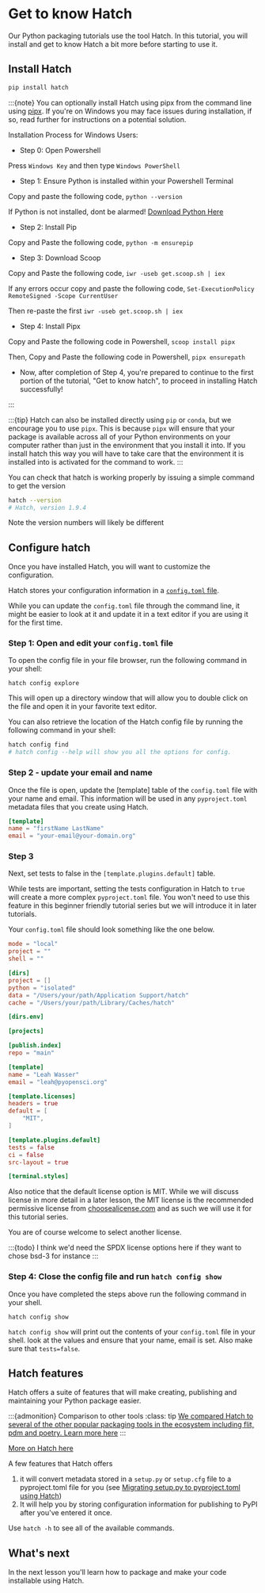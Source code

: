 # Get to know Hatch

Our Python packaging tutorials use the tool Hatch.
In this tutorial, you will install and get to know Hatch a bit more before starting to use it.

## Install Hatch

```bash
pip install hatch
```
:::{note}
You can optionally install Hatch using pipx from the command line using [pipx](https://pipx.pypa.io/stable/). If you're on Windows you may face issues during installation, if so, read further for instructions on a potential solution.

Installation Process for Windows Users:
* Step 0: Open Powershell

Press `Windows Key` and then type `Windows PowerShell`

* Step 1: Ensure Python is installed within your Powershell Terminal

Copy and paste the following code, `python --version`

If Python is not installed, dont be alarmed!
[Download Python Here](https://www.python.org/downloads/)

* Step 2: Install Pip

Copy and Paste the following code,
`python -m ensurepip`

* Step 3: Download Scoop

Copy and Paste the following code,
`iwr -useb get.scoop.sh | iex`

If any errors occur copy and paste the following code,
`Set-ExecutionPolicy RemoteSigned -Scope CurrentUser`

Then re-paste the first
`iwr -useb get.scoop.sh | iex`

* Step 4: Install Pipx

Copy and Paste the following code in Powershell,
`scoop install pipx`

Then, Copy and Paste the following code in Powershell,
`pipx ensurepath`

* Now, after completion of Step 4, you're prepared to continue to the first portion of the tutorial,
"Get to know hatch", to proceed in installing Hatch successfully!



:::

:::{tip}
Hatch can also be installed directly using `pip` or `conda`, but we encourage you to use `pipx`.
This is because `pipx` will ensure that your package is available across all of your Python
environments on your computer rather than just in the environment that you install it into.
If you install hatch this way you will have to take care that the environment it is installed into
is activated for the command to work.
:::

You can check that hatch is working properly by issuing a simple command to get the version

```bash
hatch --version
# Hatch, version 1.9.4
```

Note the version numbers will likely be different

## Configure hatch

Once you have installed Hatch, you will want to customize the configuration.

Hatch stores your configuration information in a [`config.toml` file](https://hatch.pypa.io/latest/config/project-templates/).

While you can update the `config.toml` file through the command line,
it might be easier to look at it and update it in a text editor if you are using it for the first time.

### Step 1: Open and edit your `config.toml` file

To open the config file in your file browser, run the following command in your shell:

`hatch config explore`

This will open up a directory window that will allow you to double click on the file and open it in your favorite text editor.

You can also retrieve the location of the Hatch config file by running the following command in your shell:

```bash
hatch config find
# hatch config --help will show you all the options for config.
```

### Step 2 - update your email and name

Once the file is open, update the [template] table of the `config.toml` file with your name and email. This information will be used in any `pyproject.toml` metadata files that you create using Hatch.

```toml
[template]
name = "firstName LastName"
email = "your-email@your-domain.org"
```

### Step 3

Next, set tests to false in the `[template.plugins.default]` table.

While tests are important, setting the tests configuration in Hatch
to `true` will create a more complex `pyproject.toml` file. You won't
need to use this feature in this beginner friendly tutorial series
but we will introduce it in later tutorials.

Your `config.toml` file should look something like the one below.

```toml
mode = "local"
project = ""
shell = ""

[dirs]
project = []
python = "isolated"
data = "/Users/your/path/Application Support/hatch"
cache = "/Users/your/path/Library/Caches/hatch"

[dirs.env]

[projects]

[publish.index]
repo = "main"

[template]
name = "Leah Wasser"
email = "leah@pyopensci.org"

[template.licenses]
headers = true
default = [
    "MIT",
]

[template.plugins.default]
tests = false
ci = false
src-layout = true

[terminal.styles]
```

Also notice that the default license option is MIT. While we will discuss
license in more detail in a later lesson, the MIT license is the
recommended permissive license from [choosealicense.com](https://www.choosealicense.com) and as such we will
use it for this tutorial series.

You are of course welcome to select another license.

:::{todo}
I think we'd need the SPDX license options here if they want to chose bsd-3 for instance
:::

### Step 4: Close the config file and run `hatch config show`

Once you have completed the steps above run the following command in your shell.

`hatch config show`

`hatch config show` will print out the contents of your `config.toml` file in your shell. look at the values and ensure that your name, email is set. Also make sure that `tests=false`.

## Hatch features

Hatch offers a suite of features that will make creating, publishing
and maintaining your Python package easier.

:::{admonition} Comparison to other tools
:class: tip
[We compared Hatch to several of the other popular packaging tools in the ecosystem including flit, pdm and poetry. Learn more here](package-features)
:::

[More on Hatch here](hatch)

A few features that Hatch offers


1. it will convert metadata stored in a `setup.py` or `setup.cfg` file to a pyproject.toml file for you (see [Migrating setup.py to pyproject.toml using Hatch](setup-py-to-pyproject-toml.md
))
2. It will help you by storing configuration information for publishing to PyPI after you've entered it once.

Use `hatch -h` to see all of the available commands.


## What's next

In the next lesson you'll learn how to package and make your code installable using Hatch.
